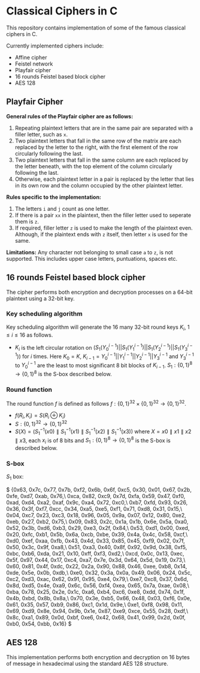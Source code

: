 # Classical Ciphers in C

This repository contains implementation of some of the famous classical ciphers in C.

Currently implemented ciphers include:
- Affine cipher
- Feistel network
- Playfair cipher
- 16 rounds Feistel based block cipher
- AES 128

## Playfair Cipher
**General rules of the Playfair cipher are as follows:**
1. Repeating plaintext letters that are in the same pair are separated with a filler letter, such as `x`.
2. Two plaintext letters that fall in the same row of the matrix are each replaced by the letter to the right, with the first element of the row circularly following the last.
3. Two plaintext letters that fall in the same column are each replaced by the letter beneath, with the top element of the column circularly following the last.
4. Otherwise, each plaintext letter in a pair is replaced by the letter that lies in its own row and the column occupied by the other plaintext letter.

**Rules specific to the implementation:**
1. The letters `i` and `j` count as one letter.
2. If there is a pair `xx` in the plaintext, then the filler letter used to seperate them is `z`.
3. If required, filler letter `z` is used to make the length of the plaintext even. Although, if the plaintext ends with `z` itself, then letter `x` is used for the same.

**Limitations:**
Any character not belonging to small case `a` to `z`, is not supported. This includes upper case letters, puntuations, spaces etc.

## 16 rounds Feistel based block cipher
The cipher performs both encryption and decryption processes on a 64-bit plaintext using a 32-bit key.

### Key scheduling algorithm
Key scheduling algorithm will generate the 16 many 32-bit round keys $K_i$, $1 ≤ i ≤ 16$ as follows.

- $K_i$ is the left circular rotation on $(S_1(Y^{i−1}_0)||S_1(Y^{i−1}_1)||S_1(Y^{i−1}_2)||S_1(Y^{i−1}_3))$ for $i$ times. Here $K_0 = K$, $K_{i−1} = Y^{i−1}_0 ||Y^{i−1}_1||Y^{i−1}_2||Y^{i−1}_3$ and $Y^{i−1}_3$ to $Y^{i−1}_0$
are the least to most significant 8 bit blocks of $K_{i−1}$. $S_1 : \{0, 1\}^8 \rightarrow \{0, 1\}^8$ is the S-box described below.

### Round function
The round function $f$ is defined as follows $f : \{0, 1\}^{32} × \{0, 1\}^{32} \rightarrow \{0, 1\}^{32}$.

- $f(R_i, K_i) = S(R_i ⊕ K_i)$
- $S : \{0, 1\}^{32} \rightarrow \{0, 1\}^{32}$
- $S(X) = (S^{−1}_1(x0) ∥ S^{−1}_1(x1) ∥ S^{−1}_1(x2) ∥ S^{−1}_1(x3))$ where $X = x0 ∥ x1 ∥ x2 ∥ x3$, each $x_i$ is of 8 bits and $S_1 : \{0, 1\}^8 \rightarrow \{0, 1\}^8$ is the S-box is described below.

### S-box
$S_1$ box:

$
    \{0x63, 0x7c, 0x77, 0x7b, 0xf2, 0x6b, 0x6f, 0xc5, 0x30, 0x01, 0x67, 0x2b, 0xfe, 0xd7, 0xab, 0x76,\\
0xca, 0x82, 0xc9, 0x7d, 0xfa, 0x59, 0x47, 0xf0, 0xad, 0xd4, 0xa2, 0xaf, 0x9c, 0xa4, 0x72, 0xc0,\\
0xb7, 0xfd, 0x93, 0x26, 0x36, 0x3f, 0xf7, 0xcc, 0x34, 0xa5, 0xe5, 0xf1, 0x71, 0xd8, 0x31, 0x15,\\
0x04, 0xc7, 0x23, 0xc3, 0x18, 0x96, 0x05, 0x9a, 0x07, 0x12, 0x80, 0xe2, 0xeb, 0x27, 0xb2, 0x75,\\
0x09, 0x83, 0x2c, 0x1a, 0x1b, 0x6e, 0x5a, 0xa0, 0x52, 0x3b, 0xd6, 0xb3, 0x29, 0xe3, 0x2f, 0x84,\\
0x53, 0xd1, 0x00, 0xed, 0x20, 0xfc, 0xb1, 0x5b, 0x6a, 0xcb, 0xbe, 0x39, 0x4a, 0x4c, 0x58, 0xcf,\\
0xd0, 0xef, 0xaa, 0xfb, 0x43, 0x4d, 0x33, 0x85, 0x45, 0xf9, 0x02, 0x7f, 0x50, 0x3c, 0x9f, 0xa8,\\
0x51, 0xa3, 0x40, 0x8f, 0x92, 0x9d, 0x38, 0xf5, 0xbc, 0xb6, 0xda, 0x21, 0x10, 0xff, 0xf3, 0xd2,\\
0xcd, 0x0c, 0x13, 0xec, 0x5f, 0x97, 0x44, 0x17, 0xc4, 0xa7, 0x7e, 0x3d, 0x64, 0x5d, 0x19, 0x73,\\
0x60, 0x81, 0x4f, 0xdc, 0x22, 0x2a, 0x90, 0x88, 0x46, 0xee, 0xb8, 0x14, 0xde, 0x5e, 0x0b, 0xdb,\\
0xe0, 0x32, 0x3a, 0x0a, 0x49, 0x06, 0x24, 0x5c, 0xc2, 0xd3, 0xac, 0x62, 0x91, 0x95, 0xe4, 0x79,\\
0xe7, 0xc8, 0x37, 0x6d, 0x8d, 0xd5, 0x4e, 0xa9, 0x6c, 0x56, 0xf4, 0xea, 0x65, 0x7a, 0xae, 0x08,\\
0xba, 0x78, 0x25, 0x2e, 0x1c, 0xa6, 0xb4, 0xc6, 0xe8, 0xdd, 0x74, 0x1f, 0x4b, 0xbd, 0x8b, 0x8a,\\
0x70, 0x3e, 0xb5, 0x66, 0x48, 0x03, 0xf6, 0x0e, 0x61, 0x35, 0x57, 0xb9, 0x86, 0xc1, 0x1d, 0x9e,\\
0xe1, 0xf8, 0x98, 0x11, 0x69, 0xd9, 0x8e, 0x94, 0x9b, 0x1e, 0x87, 0xe9, 0xce, 0x55, 0x28, 0xdf,\\
0x8c, 0xa1, 0x89, 0x0d, 0xbf, 0xe6, 0x42, 0x68, 0x41, 0x99, 0x2d, 0x0f, 0xb0, 0x54, 0xbb, 0x16\}
$

## AES 128
This implementation performs both encryption and decryption on 16 bytes of message in hexadecimal using the standard AES 128 structure.